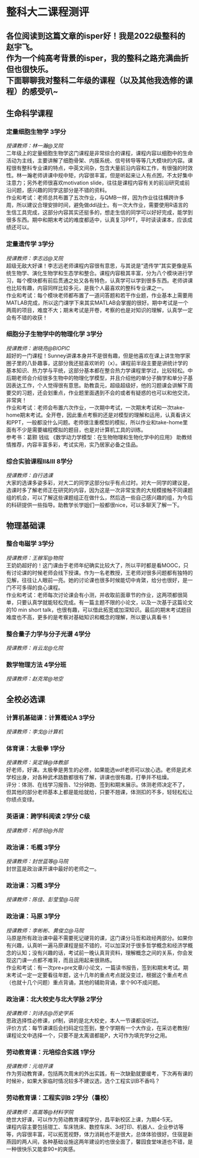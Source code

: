 # 整科大二课程测评<br>

各位阅读到这篇文章的isper好！我是2022级整科的赵宇飞。 <br>
作为一个纯高考背景的isper，我的整科之路充满曲折但也很快乐。 <br>
下面聊聊我对整科二年级的课程（以及其他我选修的课程）的感受叭~ <br>
------------
## 生命科学课程
### 定量细胞生物学 3学分
*授课教师：林一瀚@叉院*<br>
二年级上的定量细胞生物学这门课程是非常综合的课程，课程内容以细胞中的生命活动为主线，主要讲解了细胞骨架、内膜系统、信号转导等等几大模块的内容。课程很有整科专业课的特点，中英文间杂，包含大量前沿内容和工作，有很强的时效性。林一瀚老师讲课中规中矩，内容很丰富，但是听起来让人有点困，不太好集中注意力；另外老师很喜欢motivation slide，往往是课程内容有关的前沿研究或前沿问题，感兴趣的同学这部分是不错的资料。<br>
作业和考试：老师总共布置了五次作业，与QMB一样，因为作业往往横跨许多周，所以建议合理安排时间，避免做ddl战士。有一次大作业，需要使用R语言的生信工具完成，这部分内容其实还挺多的，想走生信的同学可以好好完成，能学到很多东西。期中和期末考试的难度都适中，认真复习PPT，平时读读课本，应该成绩还可以。

### 定量遗传学 3学分
*授课教师：李志远@叉院*<br>
超级无敌大好课！李志远老师课程内容很有意思，与其说是“遗传学”其实更像是系统生物学、演化生物学和生态学和整合。课程内容极其丰富，分为八个模块进行学习，每个模块都有前后贯通之处又各有特色，认真学可以学到很多东西。老师讲课也比较有趣，内容同样比较多元，是我个人最喜欢的整科专业课之一。<br>
作业和考试：每个模块老师都布置了一道问答题和若干作业题，作业基本上需要用MATLAB完成，所以这门课学下来其实MATLAB会掌握的很好。期中考试是一个两周的项目，难度不大；期末考试是开卷，考察的也是对知识的理解，认真学一定会有不错的收获！

### 细胞分子生物学中的物理化学 3学分
*授课教师：谢晓亮@BIOPIC*<br>
超好的一门课程！Sunney讲课本身并不是很有趣，但是他喜欢在课上讲生物学家圈子里的八卦趣事，这部分我还挺喜欢听的（x）。课程前半段主要是讲统计学的基本知识、热力学与平统，这部分基本都在整合热力学课程里学过，比较轻松。中后期老师会介绍很多生物中的物理化学模型，并且介绍他的单分子酶学和单分子基因表达工作，个人觉得很有意思。助教袁元，超级超级好，他的习题课会讲解下周要交的习题，还会划重点，作业题里面遇到不会的或者有疑惑的也可以和他交流，非常爽！<br>
作业和考试：老师会布置六次作业，一次期中考试，一次期末考试和一次take-home期末考试。全开卷，因此重点考察的还是对模型的理解和运用，认真看讲义和PPT，一般都没什么问题。老师很注重模型的模拟，所以作业和take-home里面有不少是需要编程模拟的题目，也是对计算机工具的训练。<br>
参考书：葛颢 钱纮 《数学动力学模型：在生物物理和生物化学中的应用》 助教倾情推荐，内容丰富多彩，考试实用，实乃居家必备之佳品。

### 综合实验课程II&III 8学分
*授课教师：自行选课*<br>
大家的选课多姿多彩，对大二的同学这部分似乎有点过时。对大一同学的建议是，选课时多了解老师正在研究的内容，因为这是一次非常宝贵的大规模接触不同课题组的机会，可以了解这些课题组正在做什么，然后选一些自己感兴趣的组，为今后的科研提供一些指导。助教学长学姐们一般都很nice，可以多聊天了解一下。

## 物理基础课
### 整合电磁学 3学分
*授课教师：王稼军@物院*<br>
王奶奶超好的！这门课由于老师年纪确实比较大了，所以平时都是看MOOC，只有讨论课的时候老师会线下授课。作为一名老教授，王老师对很多问题都有独特的见解，往往让人眼前一亮。她的讨论课也很多时候能切中肯綮，给分也很好，是一门不可多得的良心课程。<br>
作业和考试：老师每次讨论课会有小测，并收取前面章节的作业，这两项都很简单，只要认真学就能轻松完成。有一篇主题不限的小论文，以及一次基于这篇论文的10 min short talk，也很有趣，可以借此拓宽或加深知识。最后的期末考试题目难度也不高，更多的是考察对基础知识和概念的理解，所以要认真看书！

### 整合量子力学与分子光谱 4学分
*授课教师：肖云龙@化院*<br>




### 数学物理方法 4学分班
*授课教师：赵克常@地空*<br>



## 全校必选课
### 计算机基础课：计算概论A 3学分
*授课教师：李戈@计算机*<br>



### 体育课：太极拳 1学分
*授课教师：吴定锋@体教部*<br>
好老师，好课。太极拳是男生的必修，如果能选wdf老师可以放心选。老师是武术学校出身，对各种武术路数都很有了解，讲课也很有趣，打拳并不枯燥。<br>
评分：体测、在线学习报告、12分钟跑、签到和期末展示。体测老师决定不了，但其他的部分老师基本上都是能给就给，只要不翘课，体测扣的不多，轻轻松松让你绩点变绿。

### 英语课：跨学科阅读 2学分 C级
*授课教师：柯彦玢@外院*<br>


### 政治课：毛概 3学分
*授课教师：封世蓝等@马院*<br>
封世蓝是政治课开课中最好的老师之一。

### 政治课：习概 3学分
*授课教师：陈佳、彭莹莹@马院*<br>


### 政治课：马原 3学分
*授课教师：李彬彬、黄俊立@马院*<br>
马原是所有政治课中最不需要死记硬背的课，这门课分马哲和政经两部分。如果你有兴趣，认真听一遍马原课程是挺不错的，可以加深对于很多哲学概念和经济学概念的认知；没有兴趣的话，考试前一晚认真背资料，理解概念之间的关系，你会发现这门课一点都不难背，而且运用起来很熟练。<br>
作业和考试：有一次pre+pre文章/小论文，一篇读书报告，签到和期末考试。期末考试一定一定要看往年题，这十几年的重点考点就没变过，根据这个重点考点（也就十几个问题）重点背诵，其他的辅助背诵，拿个90不成问题。

### 政治课：北大校史与北大学脉 2学分
*授课教师：刘诗古@历史学系*<br>
思政选择性必修课，pf制，讲的是北大校史，本人一节课都没听过。<br>
评价方式：每节课课后会扫码定位签到，整个学期有一个大作业，在采访老教授/课程论文中选择一个，只要不是太离谱都能P，大可作为填充学分之用。

### 劳动教育课：元培综合实践 1学分
*授课教师：元培开课*<br>
作为劳动教育课，包括两次周末的外出实践，有一次缺勤就要缓考，下次再有课的时候补，如果大家临时情况较多不建议选，选个工程实训B不香吗？

### 劳动教育课：工程实训B 2学分（暑校）
*授课教师：高嵩等@材料学院*<br>
绝世大好课，可以作为劳动教育课程学分，昌平新校区上课，为期4-5天。<br>
课程内容主要包括钳工、车床铣床、数控车床、3d打印、机器人、企业参访等等，内容很丰富，可以拓宽视野，体力消耗也不是很大，总体体验很好。住宿是新燕园的两人间，各种基础设施这两年建设的也很全面了，馨园食堂味道也不错，是一种很快乐又能拿90+的爽感。






